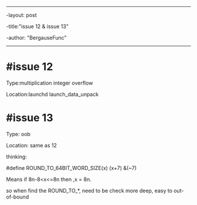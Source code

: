 ----

-layout: post

-title:"issue 12 & issue 13"

-author: "BergauseFunc"

----





# #issue 12

Type:multiplication integer overflow

Location:launchd launch_data_unpack



# #issue 13

Type: oob

Location: same as 12

thinking: 

\#define ROUND_TO_64BIT_WORD_SIZE(x)   (x+7) &(~7)

Means if  8n-8<x<=8n then ,x = 8n.

so when find the ROUND_TO_*, need to be check more deep, easy to out-of-bound







